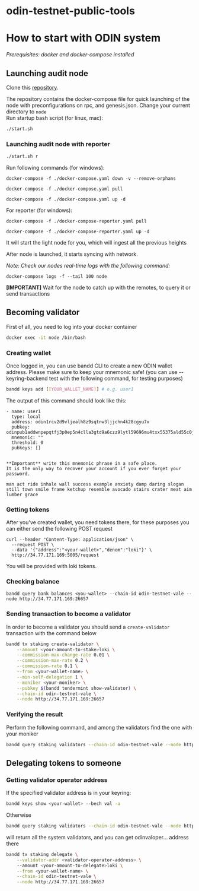 # odin-testnet-public-tools

# How to start with ODIN system

_Prerequisites: docker and docker-compose installed_

## Launching audit node

Clone this [repository](https://github.com/GeoDB-Limited/odin-testnet-public-tools).

The repository contains the docker-compose file for quick launching of the node with preconfigurations on rpc, and genesis.json.
Change your current directory to ```node``` <br>
Run startup bash script (for linux, mac):
```bash
./start.sh
```

### Launching audit node with reporter
```bash
./start.sh r
```

Run following commands (for windows):
```
docker-compose -f ./docker-compose.yaml down -v --remove-orphans

docker-compose -f ./docker-compose.yaml pull

docker-compose -f ./docker-compose.yaml up -d
```

For reporter (for windows):
```
docker-compose -f ./docker-compose-reporter.yaml pull

docker-compose -f ./docker-compose-reporter.yaml up -d
```

It will start the light node for you, which will ingest all the previous heights

After node is launched, it starts syncing with network.

_Note: Check our nodes real-time logs with the following command:_

```docker-compose logs -f --tail 100 node```

**[IMPORTANT]** Wait for the node to catch up with the remotes, to query it or send transactions 

## Becoming validator
First of all, you need to log into your docker container

```bash
docker exec -it node /bin/bash
```
### Creating wallet
Once logged in, you can use bandd CLI to create a new ODIN wallet address. Please make sure to keep your mnemonic safe!
(you can use --keyring-backend test with the following command, for testing purposes)
```bash
bandd keys add [[YOUR_WALLET_NAME]] # e.g. user1
```

The output of this command should look like this:

```
- name: user1
  type: local
  address: odin1rcv2d9vljealh8z9sqtnw3ljjchn4k28cgyu7x
  pubkey: odinpub1addwnpepqtfj3p0ep5n4clla3gtd9a6czz9lytl59696mu4txx55375ald55c0jz2j9
  mnemonic: ""
  threshold: 0
  pubkeys: []


**Important** write this mnemonic phrase in a safe place.
It is the only way to recover your account if you ever forget your password.

man act ride inhale wall success example anxiety damp daring slogan still town smile frame ketchup resemble avocado stairs crater meat aim lumber grace
```

### Getting tokens
After you've created wallet, you need tokens there, for these purposes you can either send the following POST request
```
curl --header "Content-Type: application/json" \
  --request POST \
  --data '{"address":"<your-wallet>","denom":"loki"}' \
  http://34.77.171.169:5005/request
```
You will be provided with loki tokens.

### Checking balance
```
bandd query bank balances <you-wallet> --chain-id odin-testnet-vale --node http://34.77.171.169:26657
```

### Sending transaction to become a validator
In order to become a validator you should send a ```create-validator``` transaction with the command below
```bash
bandd tx staking create-validator \
    --amount <your-amount-to-stake>loki \
    --commission-max-change-rate 0.01 \
    --commission-max-rate 0.2 \
    --commission-rate 0.1 \
    --from <your-wallet-name> \
    --min-self-delegation 1 \
    --moniker <your-moniker> \
    --pubkey $(bandd tendermint show-validator) \
    --chain-id odin-testnet-vale \
    --node http://34.77.171.169:26657
```

### Verifying the result
Perform the following command, and among the validators find the one with your moniker
```bash
bandd query staking validators --chain-id odin-testnet-vale --node http://34.77.171.169:26657
```

## Delegating tokens to someone

### Getting validator operator address
If the specified validator address is in your keyring:
```bash
bandd keys show <your-wallet> --bech val -a
```

Otherwise
```bash
bandd query staking validators --chain-id odin-testnet-vale --node http://34.77.171.169:26657
```
will return all the system validators, and you can get odinvaloper... address there

```bash
bandd tx staking delegate \
    --validator-addr <validator-operator-address> \ 
    --amount <your-amount-to-delegate>loki \
    --from <your-wallet-name> \
    --chain-id odin-testnet-vale \
    --node http://34.77.171.169:26657
```